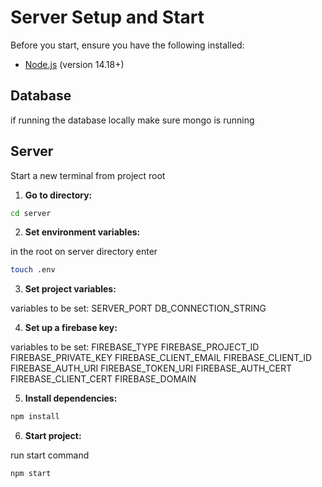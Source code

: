 # Server Setup and Start

Before you start, ensure you have the following installed:

- [Node.js](https://nodejs.org/) (version 14.18+)


## Database
if running the database locally make sure mongo is running

## Server
Start a new terminal from project root

1. **Go to directory:**

```sh
cd server
```

2. **Set environment variables:**

in the root on server directory enter

```sh
touch .env
```

3. **Set project variables:**

variables to be set:
SERVER_PORT
DB_CONNECTION_STRING


4. **Set up a firebase key:**

variables to be set:
FIREBASE_TYPE
FIREBASE_PROJECT_ID
FIREBASE_PRIVATE_KEY
FIREBASE_CLIENT_EMAIL
FIREBASE_CLIENT_ID
FIREBASE_AUTH_URI
FIREBASE_TOKEN_URI
FIREBASE_AUTH_CERT
FIREBASE_CLIENT_CERT
FIREBASE_DOMAIN

5. **Install dependencies:**

```sh
npm install
```

6. **Start project:**

run start command

```sh
npm start
```
